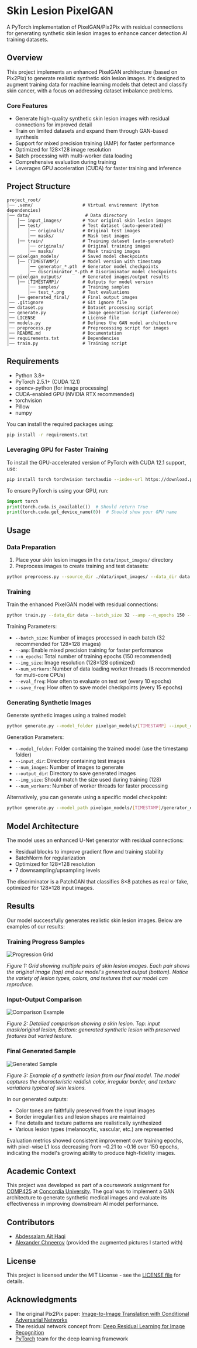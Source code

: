 # Skin Lesion PixelGAN

A PyTorch implementation of PixelGAN/Pix2Pix with residual connections for generating synthetic skin lesion images to enhance cancer detection AI training datasets.

## Overview

This project implements an enhanced PixelGAN architecture (based on Pix2Pix) to generate realistic synthetic skin lesion images. It's designed to augment training data for machine learning models that detect and classify skin cancer, with a focus on addressing dataset imbalance problems.

### Core Features
- Generate high-quality synthetic skin lesion images with residual connections for improved detail
- Train on limited datasets and expand them through GAN-based synthesis
- Support for mixed precision training (AMP) for faster performance
- Optimized for 128×128 image resolution
- Batch processing with multi-worker data loading
- Comprehensive evaluation during training
- Leverages GPU acceleration (CUDA) for faster training and inference

## Project Structure

```
project_root/
│── .venv/                   # Virtual environment (Python dependencies)
│── data/                     # Data directory
│   │── input_images/        # Your original skin lesion images
│   │── test/                # Test dataset (auto-generated)
│       │── originals/       # Original test images
│       │── masks/           # Mask test images
│   │── train/               # Training dataset (auto-generated)
│       │── originals/       # Original training images
│       │── masks/           # Mask training images
│── pixelgan_models/         # Saved model checkpoints
│   │── [TIMESTAMP]/         # Model version with timestamp
│       │── generator_*.pth  # Generator model checkpoints
│       │── discriminator_*.pth # Discriminator model checkpoints
│── pixelgan_outputs/        # Generated images/output results
│   │── [TIMESTAMP]/         # Outputs for model version
│       │── samples/         # Training samples
│       │── test_*.png       # Test evaluations
│   │── generated_final/     # Final output images
│── .gitignore               # Git ignore file
│── dataset.py               # Dataset processing script
│── generate.py              # Image generation script (inference)
│── LICENSE                  # License file
│── models.py                # Defines the GAN model architecture
│── preprocess.py            # Preprocessing script for images
│── README.md                # Documentation
│── requirements.txt         # Dependencies
│── train.py                 # Training script
```

## Requirements

- Python 3.8+
- PyTorch 2.5.1+ (CUDA 12.1)
- opencv-python (for image processing)
- CUDA-enabled GPU (NVIDIA RTX recommended)
- torchvision
- Pillow
- numpy

You can install the required packages using:
```bash
pip install -r requirements.txt
```

### Leveraging GPU for Faster Training
To install the GPU-accelerated version of PyTorch with CUDA 12.1 support, use:

```bash
pip install torch torchvision torchaudio --index-url https://download.pytorch.org/whl/cu121
```

To ensure PyTorch is using your GPU, run:
```python
import torch
print(torch.cuda.is_available())  # Should return True
print(torch.cuda.get_device_name(0))  # Should show your GPU name
```

## Usage

### Data Preparation

1. Place your skin lesion images in the `data/input_images/` directory
2. Preprocess images to create training and test datasets:
```bash
python preprocess.py --source_dir ./data/input_images/ --data_dir data --test_split 0.1
```

### Training

Train the enhanced PixelGAN model with residual connections:
```bash
python train.py --data_dir data --batch_size 32 --amp --n_epochs 150 --img_size 128 --num_workers 8 --eval_freq 10 --save_freq 15
```

Training Parameters:
- `--batch_size`: Number of images processed in each batch (32 recommended for 128×128 images)
- `--amp`: Enable mixed precision training for faster performance
- `--n_epochs`: Total number of training epochs (150 recommended)
- `--img_size`: Image resolution (128×128 optimized)
- `--num_workers`: Number of data loading worker threads (8 recommended for multi-core CPUs)
- `--eval_freq`: How often to evaluate on test set (every 10 epochs)
- `--save_freq`: How often to save model checkpoints (every 15 epochs)

### Generating Synthetic Images

Generate synthetic images using a trained model:
```bash
python generate.py --model_folder pixelgan_models/[TIMESTAMP] --input_dir data/test --num_images 100 --output_dir pixelgan_outputs/generated_final --img_size 128 --num_workers 8
```

Generation Parameters:
- `--model_folder`: Folder containing the trained model (use the timestamp folder)
- `--input_dir`: Directory containing test images
- `--num_images`: Number of images to generate
- `--output_dir`: Directory to save generated images
- `--img_size`: Should match the size used during training (128)
- `--num_workers`: Number of worker threads for faster processing

Alternatively, you can generate using a specific model checkpoint:
```bash
python generate.py --model_path pixelgan_models/[TIMESTAMP]/generator_epoch_135.pth --input_dir data/test --num_images 100 --output_dir pixelgan_outputs/generated_epoch135 --img_size 128 --num_workers 8
```

## Model Architecture

The model uses an enhanced U-Net generator with residual connections:
- Residual blocks to improve gradient flow and training stability
- BatchNorm for regularization
- Optimized for 128×128 resolution
- 7 downsampling/upsampling levels

The discriminator is a PatchGAN that classifies 8×8 patches as real or fake, optimized for 128×128 input images.

## Results

Our model successfully generates realistic skin lesion images. Below are examples of our results:

### Training Progress Samples

![Progression Grid](example_output/epoch_149_batch_0.png)

*Figure 1: Grid showing multiple pairs of skin lesion images. Each pair shows the original image (top) and our model's generated output (bottom). Notice the variety of lesion types, colors, and textures that our model can reproduce.*

### Input-Output Comparison

![Comparison Example](example_output/test_epoch_150_sample_15.png)

*Figure 2: Detailed comparison showing a skin lesion. Top: input mask/original lesion, Bottom: generated synthetic lesion with preserved features but varied texture.*

### Final Generated Sample

![Generated Sample](example_output/gen_only_ISIC_0275647_rot0_50.png)

*Figure 3: Example of a synthetic lesion from our final model. The model captures the characteristic reddish color, irregular border, and texture variations typical of skin lesions.*

In our generated outputs:
- Color tones are faithfully preserved from the input images
- Border irregularities and lesion shapes are maintained
- Fine details and texture patterns are realistically synthesized
- Various lesion types (melanocytic, vascular, etc.) are represented

Evaluation metrics showed consistent improvement over training epochs, with pixel-wise L1 loss decreasing from ~0.21 to ~0.16 over 150 epochs, indicating the model's growing ability to produce high-fidelity images.

## Academic Context

This project was developed as part of a coursework assignment for [COMP425](https://www.concordia.ca/academics/undergraduate/calendar/current/section-71-gina-cody-school-of-engineering-and-computer-science/section-71-70-department-of-computer-science-and-software-engineering/section-71-70-10-computer-science-and-software-engineering-courses.html) at [Concordia University](https://www.concordia.ca/). The goal was to implement a GAN architecture to generate synthetic medical images and evaluate its effectiveness in improving downstream AI model performance.

## Contributors

- [Abdessalam Ait Haqi](https://github.com/AbdessalamAithaqi)
- [Alexander Chneerov](https://github.com/achneerov) (provided the augmented pictures I started with)

## License

This project is licensed under the MIT License - see the [LICENSE file](LICENSE) for details.

## Acknowledgments

- The original Pix2Pix paper: [Image-to-Image Translation with Conditional Adversarial Networks](https://arxiv.org/abs/1611.07004)
- The residual network concept from: [Deep Residual Learning for Image Recognition](https://arxiv.org/abs/1512.03385)
- [PyTorch](https://pytorch.org/) team for the deep learning framework